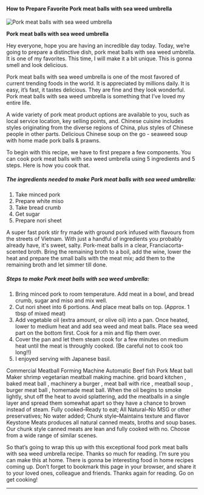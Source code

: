             

#### How to Prepare Favorite Pork meat balls with sea weed umbrella

![Pork meat balls with sea weed umbrella](https://img-global.cpcdn.com/recipes/14332116c9cba76d/751x532cq70/pork-meat-balls-with-sea-weed-umbrella-recipe-main-photo.jpg)

**Pork meat balls with sea weed umbrella**

Hey everyone, hope you are having an incredible day today. Today, we’re going to prepare a distinctive dish, pork meat balls with sea weed umbrella. It is one of my favorites. This time, I will make it a bit unique. This is gonna smell and look delicious.

Pork meat balls with sea weed umbrella is one of the most favored of current trending foods in the world. It is appreciated by millions daily. It is easy, it’s fast, it tastes delicious. They are fine and they look wonderful. Pork meat balls with sea weed umbrella is something that I’ve loved my entire life.

A wide variety of pork meat product options are available to you, such as local service location, key selling points, and. Chinese cuisine includes styles originating from the diverse regions of China, plus styles of Chinese people in other parts. Delicious Chinese soup on the go - seaweed soup with home made pork balls & prawns.

To begin with this recipe, we have to first prepare a few components. You can cook pork meat balls with sea weed umbrella using 5 ingredients and 5 steps. Here is how you cook that.

##### The ingredients needed to make Pork meat balls with sea weed umbrella:

1.  Take minced pork
2.  Prepare white miso
3.  Take bread crumb
4.  Get sugar
5.  Prepare nori sheet

A super fast pork stir fry made with ground pork infused with flavours from the streets of Vietnam. With just a handful of ingredients you probably already have, it's sweet, salty. Pork-meat balls in a clear, Franciacorta-scented broth. Bring the remaining broth to a boil, add the wine, lower the heat and prepare the small balls with the meat mix; add them to the remaining broth and let simmer till done.

##### Steps to make Pork meat balls with sea weed umbrella:

1.  Bring minced pork to room temperature. Add meat in a bowl, and bread crumb, sugar and miso and mix well.
2.  Cut nori sheet into 6 portions. And place meat balls on top. (Approx. 1 tbsp of mixed meat)
3.  Add vegetable oil (extra amount, or olive oil) into a pan. Once heated, lower to medium heat and add sea weed and meat balls. Place sea weed part on the bottom first. Cook for a min and flip them over.
4.  Cover the pan and let them steam cook for a few minutes on medium heat until the meat is throughly cooked. (Be careful not to cook too long!!)
5.  I enjoyed serving with Japanese basil.

Commercial Meatball Forming Machine Automatic Beef fish Pork Meat ball Maker shrimp vegetarian meatball making machine. grid board kitchen , baked meat ball , machinery a burger , meat ball with rice , meatball soup , burger meat ball , homemade meat ball. When the oil begins to smoke lightly, shut off the heat to avoid splattering, add the meatballs in a single layer and spread them somewhat apart so they have a chance to brown instead of steam. Fully cooked–Ready to eat; All Natural–No MSG or other preservatives; No water added; Chunk style–Maintains texture and flavor Keystone Meats produces all natural canned meats, broths and soup bases. Our chunk style canned meats are lean and fully cooked with no. Choose from a wide range of similar scenes.

So that’s going to wrap this up with this exceptional food pork meat balls with sea weed umbrella recipe. Thanks so much for reading. I’m sure you can make this at home. There is gonna be interesting food in home recipes coming up. Don’t forget to bookmark this page in your browser, and share it to your loved ones, colleague and friends. Thanks again for reading. Go on get cooking!

* * *